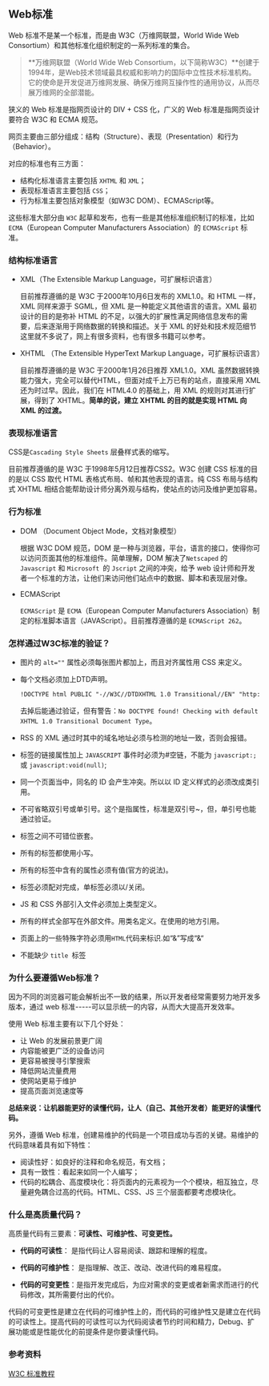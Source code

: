 ## Web标准

Web 标准不是某一个标准，而是由 W3C（万维网联盟，World Wide Web Consortium）和其他标准化组织制定的一系列标准的集合。

> **万维网联盟（World Wide Web Consortium，以下简称W3C）**创建于1994年，是Web技术领域最具权威和影响力的国际中立性技术标准机构。它的使命是开发促进万维网发展、确保万维网互操作性的通用协议，从而尽展万维网的全部潜能。

狭义的 Web 标准是指网页设计的 DIV + CSS 化，广义的 Web 标准是指网页设计要符合 W3C 和 ECMA 规范。

网页主要由三部分组成：结构（Structure）、表现（Presentation）和行为（Behavior）。

对应的标准也有三方面：

* 结构化标准语言主要包括 `XHTML` 和 `XML`；
* 表现标准语言主要包括 `CSS`；
* 行为标准主要包括对象模型（如W3C DOM）、ECMAScript等。

这些标准大部分由 `W3C` 起草和发布，也有一些是其他标准组织制订的标准，比如 `ECMA`（European Computer Manufacturers Association）的 `ECMAScript` 标准。

### 结构标准语言

* XML（The Extensible Markup Language，可扩展标识语言）

  目前推荐遵循的是 W3C 于2000年10月6日发布的 XML1.0。和 HTML 一样，XML 同样来源于 SGML，但 XML 是一种能定义其他语言的语言。XML 最初设计的目的是弥补 HTML 的不足，以强大的扩展性满足网络信息发布的需要，后来逐渐用于网络数据的转换和描述。关于 XML 的好处和技术规范细节这里就不多说了，网上有很多资料，也有很多书籍可以参考。　 　

* XHTML （The Extensible HyperText Markup Language，可扩展标识语言）

  目前推荐遵循的是 W3C 于2000年1月26日推荐 XML1.0。XML 虽然数据转换能力强大，完全可以替代HTML，但面对成千上万已有的站点，直接采用 XML 还为时过早。因此，我们在 HTML4.0 的基础上，用 XML 的规则对其进行扩展，得到了 XHTML。**简单的说，建立 XHTML 的目的就是实现 HTML 向 XML 的过渡。**　 　

### 表现标准语言

CSS是`Cascading Style Sheets` 层叠样式表的缩写。

目前推荐遵循的是 W3C 于1998年5月12日推荐CSS2。W3C 创建 CSS 标准的目的是以 CSS 取代 HTML 表格式布局、帧和其他表现的语言。纯 CSS 布局与结构式 XHTML 相结合能帮助设计师分离外观与结构，使站点的访问及维护更加容易。　 

### 行为标准

* DOM （Document Object Mode，文档对象模型）

  根据 W3C DOM 规范，DOM 是一种与浏览器，平台，语言的接口，使得你可以访问页面其他的标准组件。简单理解，DOM 解决了`Netscaped` 的 `Javascript` 和 `Microsoft `的 `Jscript` 之间的冲突，给予 web 设计师和开发者一个标准的方法，让他们来访问他们站点中的数据、脚本和表现层对像。　 

* ECMAScript

  `ECMAScript` 是 `ECMA`（European Computer Manufacturers Association）制定的标准脚本语言（JAVAScript）。目前推荐遵循的是 `ECMAScript 262`。

### 怎样通过W3C标准的验证？

* 图片的 `alt=""` 属性必须每张图片都加上，而且对齐属性用 CSS 来定义。

* 每个文档必须加上DTD声明。

  ```html
  !DOCTYPE html PUBLIC "-//W3C//DTDXHTML 1.0 Transitional//EN" "http://www.w3.org/TR/xhtml1/DTD/xhtml1-transitional.dtd">
  ```

  去掉后能通过验证，但有警告：`No DOCTYPE found! Checking with default XHTML 1.0 Transitional Document Type`。

* RSS 的 XML 通过时其中的域名地址必须与检测的地址一致，否则会报错。

* 标签的链接属性加上 `JAVASCRIPT` 事件时必须为#空链，不能为 `javascript:;` 或 `javascript:void(null)`;

* 同一个页面当中，同名的 ID 会产生冲突。所以以 ID 定义样式的必须改成类引用。

* 不可省略双引号或单引号。这个是指属性，标准是双引号~，但，单引号也能通过验证。

* 标签之间不可错位嵌套。

* 所有的标签都使用小写。

* 所有的标签中含有的属性必须有值(官方的说法)。

* 标签必须配对完成，单标签必须以/关闭。

* JS 和 CSS 外部引入文件必须加上类型定义。

* 所有的样式全部写在外部文件。用类名定义。在使用的地方引用。

* 页面上的一些特殊字符必须用`HTML`代码来标识.如“&”写成“&“

* 不能缺少 `title `标签

### 为什么要遵循Web标准？

因为不同的浏览器可能会解析出不一致的结果，所以开发者经常需要努力地开发多版本，通过 web 标准-----可以显示统一的内容，从而大大提高开发效率。

使用 Web 标准主要有以下几个好处：

- 让 Web 的发展前景更广阔
- 内容能被更广泛的设备访问
- 更容易被搜寻引擎搜索
- 降低网站流量费用
- 使网站更易于维护
- 提高页面浏览速度等

**总结来说：让机器能更好的读懂代码，让人（自己、其他开发者）能更好的读懂代码。**

另外，遵循 Web 标准，创建易维护的代码是一个项目成功与否的关键。易维护的代码意味着具有如下特性：

- 阅读性好：如良好的注释和命名规范，有文档；
- 具有一致性：看起来如同一个人编写；
- 代码的松耦合、高度模块化：将页面内的元素视为一个个模块，相互独立，尽量避免耦合过高的代码。HTML、CSS、JS 三个层面都要考虑模块化。

### 什么是高质量代码？

高质量代码有三要素：**可读性、可维护性、可变更性。**

* **代码的可读性**： 是指代码让人容易阅读、跟踪和理解的程度。

* **代码的可维护性**： 是指理解、改正、改动、改进代码的难易程度。

* **代码的可变更性**：是指开发完成后，为应对需求的变更或者新需求而进行的代码修改，其所需要付出的代价。

代码的可变更性是建立在代码的可维护性上的，而代码的可维护性又是建立在代码的可读性上。提高代码的可读性可以为代码阅读者节约时间和精力，Debug、扩展功能或是性能优化的前提条件是你要读懂代码。

### 参考资料

[W3C 标准教程](https://www.w3cschool.cn/xuexiw3c/)

